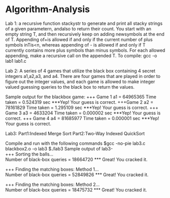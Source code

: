 # Algorithm-Analysis

Lab 1:
 a recursive function stackystr to generate and print all stacky strings of a given parametern, andalso to return their count. You start with an empty string T, 
 and then recursively keep on adding newsymbols at the end of T. Appending of+is allowed if and only if the current number of plus symbols inTis<n, whereas appending
 of - is allowed if and only if T currently contains more plus symbols than minus symbols. For each allowed appending, make a recursive call on the appended T.
 To compile: gcc -o lab1 lab1.c
 
 Lab 2:
 A series of 4 games that utilize the black box containing 4 secret integers a1,a2,a3, and a4. There are four games that are played in order to figure out the integer values, and each game is allowed to make integer valued guessing queries to the black box to return the values.
 
 Sample output for the blackbox game:
 +++ Game 1
 a1 = 64965365
 Time taken = 0.524319 sec
 ***Yep! Your guess is correct.
 +++Game 2
 a2 = 78161829
 Time taken = 1.295109 sec
 ***Yep! Your guess is correct.
 +++ Game 3
 a3 = 4633204
 Time taken = 0.000002 sec
 ***Yep! Your guess is correct.
 +++ Game 4
 a4 = 81685977
 Time taken = 0.000001 sec
 ***Yep! Your guess is correct.
 
 Lab3: 
 Part1:Indexed Merge Sort
 Part2:Two-Way Indexed QuickSort 
 
 Compile and run with the following commands
 $gcc -no-pie lab3.c blackbox2.o -o lab3
 $./lab3
 Sample output of lab3-   
 +++ Sorting the balls...  
 Number of black-box queries = 18664720
 *** Great!  You cracked it.
 
 +++ Finding the matching boxes: Method 1...          
 Number of black-box queries = 52849826 
 *** Great!  You cracked it.
 
 +++ Finding the matching boxes:  Method 2...        
 Number of black-box queries = 18475732
 *** Great! You cracked it.
